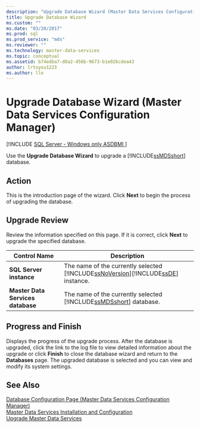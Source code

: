 ```yaml
---
description: "Upgrade Database Wizard (Master Data Services Configuration Manager)"
title: Upgrade Database Wizard
ms.custom: ""
ms.date: "03/20/2017"
ms.prod: sql
ms.prod_service: "mds"
ms.reviewer: ""
ms.technology: master-data-services
ms.topic: conceptual
ms.assetid: b74edba7-d0a2-456b-9673-b1e02bcdea43
author: lrtoyou1223
ms.author: lle
---
```

# Upgrade Database Wizard (Master Data Services Configuration Manager)

[!INCLUDE [SQL Server - Windows only ASDBMI  ](../includes/applies-to-version/sql-windows-only-asdbmi.md)]

  Use the **Upgrade Database Wizard** to upgrade a [!INCLUDE[ssMDSshort](../includes/ssmdsshort-md.md)] database.  
  
## Action  
 This is the introduction page of the wizard. Click **Next** to begin the process of upgrading the database.  
  
## Upgrade Review  
 Review the information specified on this page. If it is correct, click **Next** to upgrade the specified database.  
  
|Control Name|Description|  
|------------------|-----------------|  
|**SQL Server instance**|The name of the currently selected [!INCLUDE[ssNoVersion](../includes/ssnoversion-md.md)][!INCLUDE[ssDE](../includes/ssde-md.md)] instance.|  
|**Master Data Services database**|The name of the currently selected [!INCLUDE[ssMDSshort](../includes/ssmdsshort-md.md)] database.|  
  
## Progress and Finish  
 Displays the progress of the upgrade process. After the database is upgraded, click the link to the log file to view detailed information about the upgrade or click **Finish** to close the database wizard and return to the **Databases** page. The upgraded database is selected and you can view and modify its system settings.  
  
## See Also  
 [Database Configuration Page &#40;Master Data Services Configuration Manager&#41;](../master-data-services/database-configuration-page-master-data-services-configuration-manager.md)   
[Master Data Services Installation and Configuration](../master-data-services/master-data-services-installation-and-configuration.md)  
 [Upgrade Master Data Services](../database-engine/install-windows/upgrade-master-data-services.md)  
  
  
